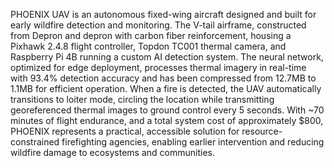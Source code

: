 PHOENIX UAV is an autonomous fixed-wing aircraft designed and built for early wildfire detection and monitoring. The V-tail airframe, constructed from Depron and depron with carbon fiber reinforcement, housing a Pixhawk 2.4.8 flight controller, Topdon TC001 thermal camera, and Raspberry Pi 4B running a custom AI detection system. The neural network, optimized for edge deployment, processes thermal imagery in real-time with 93.4% detection accuracy and has been compressed from 12.7MB to 1.1MB for efficient operation. When a fire is detected, the UAV automatically transitions to loiter mode, circling the location while transmitting georeferenced thermal images to ground control every 5 seconds. With ~70 minutes of flight endurance, and a total system cost of approximately $800, PHOENIX represents a practical, accessible solution for resource-constrained firefighting agencies, enabling earlier intervention and reducing wildfire damage to ecosystems and communities.

